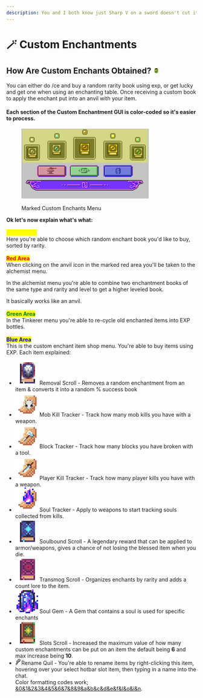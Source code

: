 ```yaml
---
description: You and I both know just Sharp V on a sword doesn't cut it.
---
```


# 🪄 Custom Enchantments

## **How Are Custom Enchants Obtained?** ![](<../../.gitbook/assets/exp (1).png>)

You can either do /ce and buy a random rarity book using exp, or get lucky and get one when using an enchanting table. Once receiving a custom book to apply the enchant put into an anvil with your item.



#### Each section of the Custom Enchantment GUI is color-coded so it's easier to process.

<figure><img src="../../.gitbook/assets/guide (1).png" alt=""><figcaption><p>Marked Custom Enchants Menu</p></figcaption></figure>



**Ok let's now explain what's what:**\
\
<mark style="color:yellow;">**Yellow Area**</mark>\
Here you're able to choose which random enchant book you'd like to buy, sorted by rarity.\
\
<mark style="color:red;">**Red Area**</mark>\
When clicking on the anvil icon in the marked red area you'll be taken to the alchemist menu.

In the alchemist menu you're able to combine two enchantment books of the same type and rarity and level to get a higher leveled book.

It basically works like an anvil.\
\
<mark style="color:green;">**Green Area**</mark>\
In the Tinkerer menu you're able to re-cycle old enchanted items into EXP bottles.\
\
<mark style="color:blue;">**Blue Area**</mark>\
This is the custom enchant item shop menu. You're able to buy items using EXP. Each item explained:

* <img src="../../.gitbook/assets/remove-scroll.png" alt="" data-size="line">Removal Scroll - Removes a random enchantment from an item & converts it into a random % success book
* <img src="../../.gitbook/assets/mob-tracker.png" alt="" data-size="line">Mob Kill Tracker - Track how many mob kills you have with a weapon.
* <img src="../../.gitbook/assets/block-tracker.png" alt="" data-size="line">Block Tracker - Track how many blocks you have broken with a tool.
* <img src="../../.gitbook/assets/kill-tracker.png" alt="" data-size="line">Player Kill Tracker - Track how many player kills you have with a weapon.
* <img src="../../.gitbook/assets/soul-tracker.png" alt="" data-size="line">Soul Tracker - Apply to weapons to start tracking souls collected from kills.
* <img src="../../.gitbook/assets/soulbound-scroll (1).png" alt="" data-size="line">Soulbound Scroll - A legendary reward that can be applied to\
  armor/weapons, gives a chance of not losing the blessed item when you die.
* <img src="../../.gitbook/assets/transmog-scroll.png" alt="" data-size="line">Transmog Scroll - Organizes enchants by rarity and adds a count lore to the item.
* <img src="../../.gitbook/assets/soul-gem.png" alt="" data-size="line">Soul Gem - A Gem that contains a soul is used for specific enchants
* <img src="../../.gitbook/assets/slot-scroll.png" alt="" data-size="line">Slots Scroll - Increased the maximum value of how many custom enchantments can be put on an item the default being **6** and max increase being **10**.&#x20;
* <img src="../../.gitbook/assets/rename-feather.png" alt="" data-size="line">Rename Quil - You're able to rename items by right-clicking this item, hovering over your select hotbar slot item, then typing in a name into the chat.\
  Color formatting codes work; [&0&1&2&3&4&5&6&7&8&9\&a\&b\&c\&d\&e\&f\&l\&o\&i\&n](https://minecraft.fandom.com/wiki/Formatting_codes).

